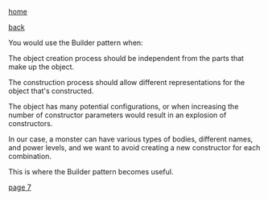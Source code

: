 [home](./page01.md)

[back](./page05.md)

You would use the Builder pattern when:

The object creation process should be independent from the parts that make up the object.

The construction process should allow different representations for the object that's constructed.

The object has many potential configurations, or when increasing the number of constructor parameters would result in an explosion of constructors.

In our case, a monster can have various types of bodies, different names, and power levels, and we want to avoid creating a new constructor for each combination. 

This is where the Builder pattern becomes useful.

[page 7](./page07.md)
